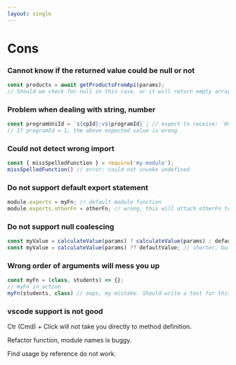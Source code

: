 ```yaml
---
layout: single
---
```


# Cons

### Cannot know if the returned value could be null or not

```js
const products = await getProductsFromApi(params);
// Should we check for null in this case, or it will return empty array?
```

### Problem when dealing with string, number

```js
const programUniId = `${cpId}:v${programId}`; // expect to receive: `00001:v00001`
// If programId = 1, the above expected value is wrong
```

### Could not detect wrong import

```js
const { missSpelledFunction } = require('my-module');
missSpelledFunction() // error: could not invoke undefined
```

### Do not support default export statement

```js
module.exports = myFn; // default module function
module.exports.otherFn = otherFn; // wrong, this will attach otherFn to myFn
```

### Do not support null coalescing

```js
const myValue = calculateValue(params) ? calculateValue(params) : defaultValue; // long, duplicate
const myValue = calculateValue(params) ?? defaultValue; // shorter, but not available yet
```

### Wrong order of arguments will mess you up

```js
const myFn = (class, students) => {};
// myFn in action
myFn(students, class) // oops, my mistake. Should write a test for this?
```

### vscode support is not good

Ctr (Cmd) + Click will not take you directly to method definition.

Refactor function, module names is buggy.

Find usage by reference do not work.
